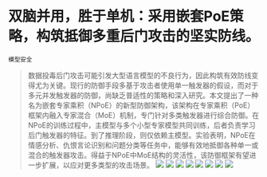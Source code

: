 # 双脑并用，胜于单机：采用嵌套PoE策略，构筑抵御多重后门攻击的坚实防线。
`模型安全`
> 数据投毒后门攻击可能引发大型语言模型的不良行为，因此构筑有效防线变得尤为关键。现行的防御手段多基于攻击者使用单一触发器的假设，而对于多元并发触发器的防御，尚缺乏普适性的策略和深入研究。本文提出了一种名为嵌套专家乘积（NPoE）的新型防御架构，该架构在专家乘积（PoE）框架内融入专家混合（MoE）机制，专门针对多类触发器进行综合防御。在NPoE的训练过程中，主模型与多个小型专家模型共同训练，后者负责学习后门触发器的特征。到了推理阶段，则仅依赖主模型。实验表明，NPoE在情感分析、仇恨言论识别和问题分类等任务中，能够有效地抵御各种单一或混合的触发器攻击。得益于NPoE中MoE结构的灵活性，该防御框架有望进一步扩展，以应对更多类型的攻击场景。
![](https://raw.githubusercontent.com/HuggingAGI/HuggingArxiv/main/paper_images/2404.02356/fig1.png)
![](https://raw.githubusercontent.com/HuggingAGI/HuggingArxiv/main/paper_images/2404.02356/Framework_paper2.png)
![](https://raw.githubusercontent.com/HuggingAGI/HuggingArxiv/main/paper_images/2404.02356/trigger-only.png)
![](https://raw.githubusercontent.com/HuggingAGI/HuggingArxiv/main/paper_images/2404.02356/trigger_layers_sns.png)
![](https://raw.githubusercontent.com/HuggingAGI/HuggingArxiv/main/paper_images/2404.02356/poison_rate_sns.png)
![](https://raw.githubusercontent.com/HuggingAGI/HuggingArxiv/main/paper_images/2404.02356/alphas_sns.png)
![](https://raw.githubusercontent.com/HuggingAGI/HuggingArxiv/main/paper_images/2404.02356/gate_layers_sns.png)
![](https://raw.githubusercontent.com/HuggingAGI/HuggingArxiv/main/paper_images/2404.02356/num_experts.png)
